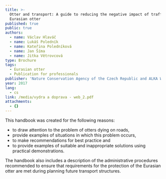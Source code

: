 ```yaml
---
title: >-
  Otter and transport: A guide to reducing the negative impact of traffic on the
  Eurasian otter
published: true
public: true
authors:
  - name: Václav Hlaváč
  - name: Lukáš Poledník
  - name: Kateřina Poledníková
  - name: Jan Šíma
  - name: Jitka Větrovcová
type: Brochure
tags:
  - Eurasian otter
  - Publication for professionals
publisher: 'Nature Conservation Agency of the Czech Republic and ALKA Wildlife, o.p.s.'
year: 2017
lang:
  - cs
link: /media/vydra a doprava - web_2.pdf
attachments:
  - {}
---
```

This handbook was created for the following reasons:

* to draw attention to the problem of otters dying on roads, 
* provide examples of situations in which this problem occurs, 
* to make recommendations for best practice and 
* to provide examples of suitable and inappropriate solutions using practical demonstrations. 

The handbook also includes a description of the administrative procedures recommended to ensure that requirements for the protection of the Eurasian otter are met during planning future transport structures.
